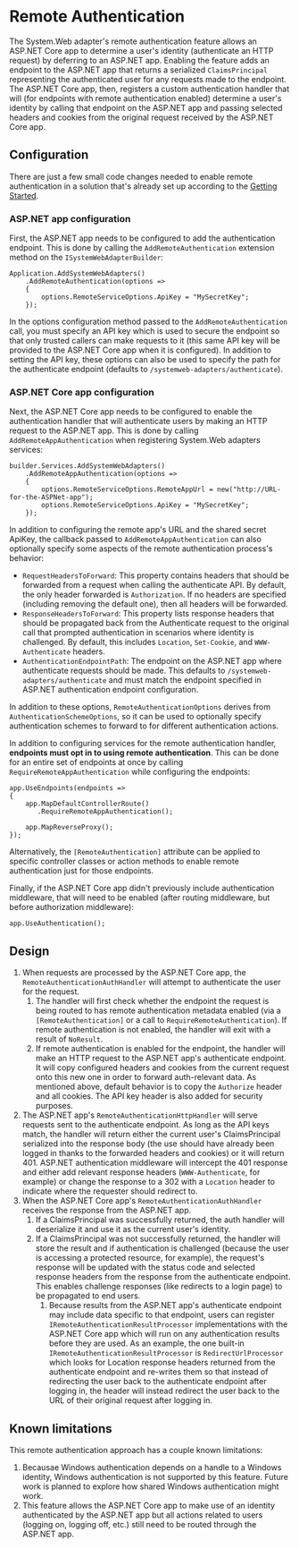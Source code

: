 # Remote Authentication

The System.Web adapter's remote authentication feature allows an ASP.NET Core app to determine a user's identity (authenticate an HTTP request) by deferring to an ASP.NET app. Enabling the feature adds an endpoint to the ASP.NET app that returns a serialized `ClaimsPrincipal` representing the authenticated user for any requests made to the endpoint. The ASP.NET Core app, then, registers a custom authentication handler that will (for endpoints with remote authentication enabled) determine a user's identity by calling that endpoint on the ASP.NET app and passing selected headers and cookies from the original request received by the ASP.NET Core app.

## Configuration

There are just a few small code changes needed to enable remote authentication in a solution that's already set up according to the [Getting Started](../getting_started.md).

### ASP.NET app configuration

First, the ASP.NET app needs to be configured to add the authentication endpoint. This is done by calling the `AddRemoteAuthentication` extension method on the `ISystemWebAdapterBuilder`:

```CSharp
Application.AddSystemWebAdapters()
    .AddRemoteAuthentication(options =>
    {
        options.RemoteServiceOptions.ApiKey = "MySecretKey";
    });
```

In the options configuration method passed to the `AddRemoteAuthentication` call, you must specify an API key which is used to secure the endpoint so that only trusted callers can make requests to it (this same API key will be provided to the ASP.NET Core app when it is configured). In addition to setting the API key, these options can also be used to specify the path for the authenticate endpoint (defaults to `/systemweb-adapters/authenticate`).

### ASP.NET Core app configuration

Next, the ASP.NET Core app needs to be configured to enable the authentication handler that will authenticate users by making an HTTP request to the ASP.NET app. This is done by calling `AddRemoteAppAuthentication` when registering System.Web adapters services:

```CSharp
builder.Services.AddSystemWebAdapters()
    .AddRemoteAppAuthentication(options =>
    {
        options.RemoteServiceOptions.RemoteAppUrl = new("http://URL-for-the-ASPNet-app");
        options.RemoteServiceOptions.ApiKey = "MySecretKey";
    });
```

In addition to configuring the remote app's URL and the shared secret ApiKey, the callback passed to `AddRemoteAppAuthentication` can also optionally specify some aspects of the remote authentication process's behavior:

* `RequestHeadersToForward`: This property contains headers that should be forwarded from a request when calling the authenticate API. By default, the only header forwarded is `Authorization`. If no headers are specified (including removing the default one), then all headers will be forwarded.
* `ResponseHeadersToForward`: This property lists response headers that should be propagated back from the Authenticate request to the original call that prompted authentication in scenarios where identity is challenged. By default, this includes `Location`, `Set-Cookie`, and `WWW-Authenticate` headers.
* `AuthenticationEndpointPath`: The endpoint on the ASP.NET app where authenticate requests should be made. This defaults to `/systemweb-adapters/authenticate` and must match the endpoint specified in ASP.NET authentication endpoint configuration.

In addition to these options, `RemoteAuthenticationOptions` derives from `AuthenticationSchemeOptions`, so it can be used to optionally specify authentication schemes to forward to for different authentication actions.

In addition to configuring services for the remote authentication handler, **endpoints must opt in to using remote authentication**. This can be done for an entire set of endpoints at once by calling `RequireRemoteAppAuthentication` while configuring the endpoints:

```CSharp
app.UseEndpoints(endpoints =>
{
    app.MapDefaultControllerRoute()
       .RequireRemoteAppAuthentication();

    app.MapReverseProxy();
});
```

Alternatively, the `[RemoteAuthentication]` attribute can be applied to specific controller classes or action methods to enable remote authentication just for those endpoints.

Finally, if the ASP.NET Core app didn't previously include authentication middleware, that will need to be enabled (after routing middleware, but before authorization middleware):

```CSharp
app.UseAuthentication();
```

## Design

1. When requests are processed by the ASP.NET Core app, the `RemoteAuthenticationAuthHandler` will attempt to authenticate the user for the request.
    1. The handler will first check whether the endpoint the request is being routed to has remote authentication metadata enabled (via a `[RemoteAuthentication]` or a call to `RequireRemoteAuthentication`). If remote authentication is not enabled, the handler will exit with a result of `NoResult`.
    1. If remote authentication is enabled for the endpoint, the handler will make an HTTP request to the ASP.NET app's authenticate endpoint. It will copy configured headers and cookies from the current request onto this new one in order to forward auth-relevant data. As mentioned above, default behavior is to copy the `Authorize` header and all cookies. The API key header is also added for security purposes.
1. The ASP.NET app's `RemoteAuthenticationHttpHandler` will serve requests sent to the authenticate endpoint. As long as the API keys match, the handler will return either the current user's ClaimsPrincipal serialized into the response body (the use should have already been logged in thanks to the forwarded headers and cookies) or it will return 401. ASP.NET authentication middleware will intercept the 401 response and either add relevant response headers (`WWW-Authenticate`, for example) or change the response to a 302 with a `Location` header to indicate where the requester should redirect to.
1. When the ASP.NET Core app's `RemoteAuthenticationAuthHandler` receives the response from the ASP.NET app.
    1. If a ClaimsPrincipal was successfully returned, the auth handler will deserialize it and use it as the current user's identity.
    1. If a ClaimsPrincipal was not successfully returned, the handler will store the result and if authentication is challenged (because the user is accessing a protected resource, for example), the request's response will be updated with the status code and selected response headers from the response from the authenticate endpoint. This enables challenge responses (like redirects to a login page) to be propagated to end users.
        1. Because results from the ASP.NET app's authenticate endpoint may include data specific to that endpoint, users can register `IRemoteAuthenticationResultProcessor` implementations with the ASP.NET Core app which will run on any authentication results before they are used. As an example, the one built-in `IRemoteAuthenticationResultProcessor` is `RedirectUrlProcessor` which looks for Location response headers returned from the authenticate endpoint and re-writes them so that instead of redirecting the user back to the authenticate endpoint after logging in, the header will instead redirect the user back to the URL of their original request after logging in.

## Known limitations

This remote authentication approach has a couple known limitations:

1. Becausae Windows authentication depends on a handle to a Windows identity, Windows authentication is not supported by this feature. Future work is planned to explore how shared Windows authentication might work.
1. This feature allows the ASP.NET Core app to make use of an identity authenticated by the ASP.NET app but all actions related to users (logging on, logging off, etc.) still need to be routed through the ASP.NET app.
